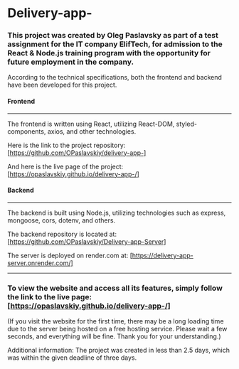 # Delivery-app-

### This project was created by Oleg Paslavsky as part of a test assignment for the IT company ElifTech, for admission to the React & Node.js training program with the opportunity for future employment in the company.

According to the technical specifications, both the frontend and backend have been developed for this project.

#### Frontend

---

The frontend is written using React, utilizing React-DOM, styled-components, axios, and other technologies.

Here is the link to the project repository: [https://github.com/OPaslavskiy/delivery-app-]

And here is the live page of the project: [https://opaslavskiy.github.io/delivery-app-/]

#### Backend

---

The backend is built using Node.js, utilizing technologies such as express, mongoose, cors, dotenv, and others.

The backend repository is located at: [https://github.com/OPaslavskiy/Delivery-app-Server]

The server is deployed on render.com at: [https://delivery-app-server.onrender.com/]

---

### To view the website and access all its features, simply follow the link to the live page: [https://opaslavskiy.github.io/delivery-app-/]
(If you visit the website for the first time, there may be a long loading time due to the server being hosted on a free hosting service. Please wait a few seconds, and everything will be fine. Thank you for your understanding.)

Additional information: The project was created in less than 2.5 days, which was within the given deadline of three days.
